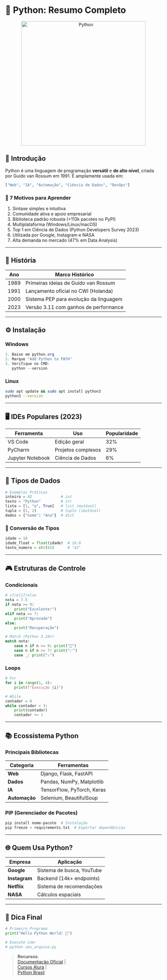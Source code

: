 # 🐍 Python: Resumo Completo

<div align="center">
  <img src="https://www.alura.com.br/artigos/python" alt="Python" width="400">
</div>

## 🌟 **Introdução**
Python é uma linguagem de programação **versátil** e **de alto nível**, criada por Guido van Rossum em 1991. É amplamente usada em:
```python
["Web", "IA", "Automação", "Ciência de Dados", "DevOps"]
```

### 🚀 **7 Motivos para Aprender**
1. Sintaxe simples e intuitiva
2. Comunidade ativa e apoio empresarial
3. Biblioteca padrão robusta (+113k pacotes no PyPI)
4. Multiplataforma (Windows/Linux/macOS)
5. Top 1 em Ciência de Dados (Python Developers Survey 2023)
6. Utilizada por Google, Instagram e NASA
7. Alta demanda no mercado (47% em Data Analysis)

---

## 📜 **História**
| Ano | Marco Histórico |
|------|-----------------|
| 1989 | Primeiras ideias de Guido van Rossum |
| 1991 | Lançamento oficial no CWI (Holanda) |
| 2000 | Sistema PEP para evolução da linguagem |
| 2023 | Versão 3.11 com ganhos de performance |

---

## ⚙️ **Instalação**
### Windows
```powershell
1. Baixe em python.org
2. Marque "Add Python to PATH"
3. Verifique no CMD:
   python --version
```

### Linux
```bash
sudo apt update && sudo apt install python3
python3 --version
```

---

## 🖥️ **IDEs Populares (2023)**
| Ferramenta | Uso | Popularidade |
|------------|-----|-------------|
| VS Code | Edição geral | 32% |
| PyCharm | Projetos complexos | 29% |
| Jupyter Notebook | Ciência de Dados | 6% |

---

## 🧮 **Tipos de Dados**
```python
# Exemplos Práticos
inteiro = 42             # int
texto = "Python"         # str
lista = [1, "a", True]   # list (mutável)
tupla = (1, 2)           # tuple (imutável)
dados = {"nome": "Ana"}  # dict
```

### 🔄 Conversão de Tipos
```python
idade = 18
idade_float = float(idade)  # 18.0
texto_numero = str(42)      # "42"
```

---

## 🎮 **Estruturas de Controle**
### Condicionais
```python
# if/elif/else
nota = 7.5
if nota >= 9:
    print("Excelente!")
elif nota >= 7:
    print("Aprovado")
else:
    print("Recuperação")

# Match (Python 3.10+)
match nota:
    case n if n >= 9: print("🌟")
    case n if n >= 7: print("✅")
    case _: print("⚠️")
```

### Loops
```python
# For
for i in range(1, 4):
    print(f"Execução {i}")

# While
contador = 0
while contador < 3:
    print(contador)
    contador += 1
```

---

## 📚 **Ecossistema Python**
### Principais Bibliotecas
| Categoria | Ferramentas |
|-----------|-------------|
| **Web** | Django, Flask, FastAPI |
| **Dados** | Pandas, NumPy, Matplotlib |
| **IA** | TensorFlow, PyTorch, Keras |
| **Automação** | Selenium, BeautifulSoup |

### PIP (Gerenciador de Pacotes)
```bash
pip install nome-pacote  # Instalação
pip freeze > requirements.txt  # Exportar dependências
```

---

## 🌐 **Quem Usa Python?**
| Empresa | Aplicação |
|---------|-----------|
| **Google** | Sistema de busca, YouTube |
| **Instagram** | Backend (14k+ endpoints) |
| **Netflix** | Sistema de recomendações |
| **NASA** | Cálculos espaciais |

---

## 📌 **Dica Final**
```python
# Primeiro Programa
print("Hello Python World! 🚀")

# Execute com:
# python seu_arquivo.py
```

> **Recursos**:  
> [Documentação Oficial](https://docs.python.org/3/) |  
> [Cursos Alura](https://www.alura.com.br) |  
> [Python Brasil](https://python.org.br)